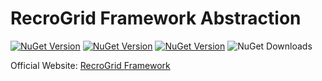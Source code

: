 # RecroGrid Framework Abstraction

[![NuGet Version](https://img.shields.io/nuget/v/Recrovit.RecroGridFramework.Abstraction.svg?label=RGF.Abstraction)](https://www.nuget.org/packages/Recrovit.RecroGridFramework.Abstraction/) [![NuGet Version](https://img.shields.io/nuget/v/RecroGrid.svg?label=RGF.Core)](https://www.nuget.org/packages/Recrovit.RecroGridFramework.Core/) [![NuGet Version](https://img.shields.io/nuget/v/RecroGrid.svg?label=RecroGrid)](https://www.nuget.org/packages/RecroGrid/) ![NuGet Downloads](https://img.shields.io/nuget/dt/RecroGrid)

Official Website: [RecroGrid Framework](https://RecroGrid.com) 
